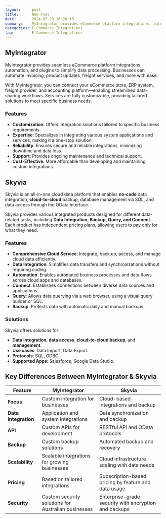```yaml
---
layout:     post
title:      New Post
date:       2024-07-28 16:20:10
summary:    MyIntegrator provides eCommerce platform integrations, automation, and plugins to simplify data processes. Automate your invoicing, product updates, freight services, and more. Skyvia is the all-in-one cloud data platform for no coding data integration, cloud-to-cloud backup, management via SQL, and data access via the OData interface.
categories: E-Commerce Integrations
tag:        E-Commerce Integrations
---
```


## MyIntegrator

MyIntegrator provides seamless eCommerce platform integrations, automation, and plugins to simplify data processing. Businesses can automate invoicing, product updates, freight services, and more with ease.

With MyIntegrator, you can connect your eCommerce store, ERP system, freight provider, and accounting platform—enabling streamlined data-sharing workflows. Services are fully customizable, providing tailored solutions to meet specific business needs.

### Features

- **Customization**: Offers integration solutions tailored to specific business requirements.
- **Expertise**: Specializes in integrating various system applications and services, making it a one-stop solution.
- **Reliability**: Ensures secure and reliable integrations, minimizing downtime and data loss.
- **Support**: Provides ongoing maintenance and technical support.
- **Cost-Effective**: More affordable than developing and maintaining custom integrations.

<!--more-->

## Skyvia

Skyvia is an all-in-one cloud data platform that enables **no-code** data integration, **cloud-to-cloud** backup, database management via SQL, and data access through the OData interface.

Skyvia provides various integrated products designed for different data-related tasks, including **Data Integration, Backup, Query, and Connect**. Each product has independent pricing plans, allowing users to pay only for what they need.

### Features

- **Comprehensive Cloud Service**: Integrate, back up, access, and manage cloud data efficiently.
- **Data Integration**: Simplifies data transfers and synchronizations without requiring coding.
- **Automation**: Enables automated business processes and data flows across cloud apps and databases.
- **Connect**: Establishes connections between diverse data sources and applications.
- **Query**: Allows data querying via a web browser, using a visual query builder or SQL.
- **Backup**: Protects data with automatic daily and manual backups.

### Solutions

Skyvia offers solutions for:

- **Data integration**, **data access**, **cloud-to-cloud backup**, and **management**.
- **Use cases**: Data Import, Data Export.
- **Protocols**: SQL, ODBC.
- **Supported Apps**: Salesforce, Google Data Studio.

<!--more-->

## Key Differences Between MyIntegrator & Skyvia

| Feature         | MyIntegrator | Skyvia |
|---------------|-------------|--------|
| **Focus** | Custom integration for businesses | Cloud-based integrations and backup |
| **Data Integration** | Application and system integrations | Data synchronization and backup |
| **API** | Custom APIs for development | RESTful API and OData protocols |
| **Backup** | Custom backup solutions | Automated backup and recovery |
| **Scalability** | Scalable integrations for growing businesses | Cloud infrastructure scaling with data needs |
| **Pricing** | Based on tailored integrations | Subscription-based pricing by feature and data usage |
| **Security** | Custom security solutions for Australian businesses | Enterprise-grade security with encryption and backups |
